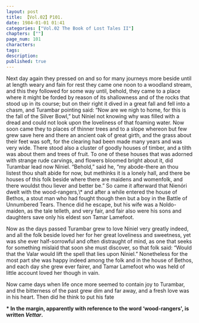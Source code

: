 ```yaml
---
layout: post
title: 【Vol.02】P101.
date: 1984-01-01 01:41
categories: ["Vol.02 The Book of Lost Tales II"]
chapters: [""]
page_num: 101
characters: 
tags: 
description: 
published: true
---
```


<p style="text-indent: 0;">
Next day again they pressed on and so for many journeys more beside until at length weary and fain for rest they came one noon to a woodland stream, and this they followed for some way until, behold, they came to a place where it might be forded by reason of its shallowness and of the rocks that stood up in its course; but on their right it dived in a great fall and fell into a chasm, and Turambar pointing said: “Now are we nigh to home, for this is the fall of the Silver Bowl,” but Níniel not knowing why was filled with a dread and could not look upon the loveliness of that foaming water. Now soon came they to places of thinner trees and to a slope whereon but few grew save here and there an ancient oak of great girth, and the grass about their feet was soft, for the clearing had been made many years and was very wide. There stood also a cluster of goodly houses of timber, and a tilth was about them and trees of fruit. To one of these houses that was adorned with strange rude carvings, and flowers bloomed bright about it, did Turambar lead now Níniel. “Behold,” said he, “my abode-there an thou listest thou shalt abide for now, but methinks it is a lonely hall, and there be houses of this folk beside where there are maidens and womenfolk, and there wouldst thou liever and better be.” So came it afterward that Nienóri dwelt with the wood-rangers,\* and after a while entered the house of Bethos, a stout man who had fought though then but a boy in the Battle of Unnumbered Tears. Thence did he escape, but his wife was a Noldo-maiden, as the tale telleth, and very fair, and fair also were his sons and daughters save only his eldest son Tamar Lamefoot.
</p>

Now as the days passed Turambar grew to love Níniel very greatly indeed, and all the folk beside loved her for her great loveliness and sweetness, yet was she ever half-sorrowful and often distraught of mind, as one that seeks for something mislaid that soon she must discover, so that folk said: “Would that the Valar would lift the spell that lies upon Níniel.” Nonetheless for the most part she was happy indeed among the folk and in the house of Bethos, and each day she grew ever fairer, and Tamar Lamefoot who was held of little account loved her though in vain.

Now came days when life once more seemed to contain joy to Turambar, and the bitterness of the past grew dim and far away, and a fresh love was in his heart. Then did he think to put his fate

<B>\* In the margin, apparently with reference to the word ‘wood-rangers', is written <I>Vettar</I>.</B>

